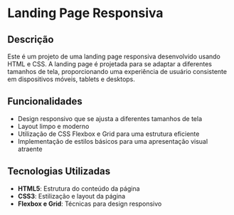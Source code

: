 # Landing Page Responsiva

## Descrição

Este é um projeto de uma landing page responsiva desenvolvido usando HTML e CSS. A landing page é projetada para se adaptar a diferentes tamanhos de tela, proporcionando uma experiência de usuário consistente em dispositivos móveis, tablets e desktops.

## Funcionalidades

- Design responsivo que se ajusta a diferentes tamanhos de tela
- Layout limpo e moderno
- Utilização de CSS Flexbox e Grid para uma estrutura eficiente
- Implementação de estilos básicos para uma apresentação visual atraente

## Tecnologias Utilizadas

- **HTML5**: Estrutura do conteúdo da página
- **CSS3**: Estilização e layout da página
- **Flexbox e Grid**: Técnicas para design responsivo

